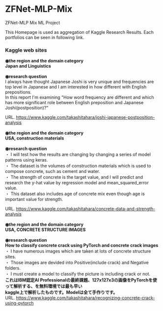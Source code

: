 # ZFNet-MLP-Mix
ZFNet-MLP Mix ML Project

This Homepage is used as aggregation of Kaggle Research Results. Each portfolios can be seen in following link.

### Kaggle web sites
**◉the region and the domain category**<br>
**Japan and Linguistics**<br><br>
**◉research question**<br>
I always have thought Japanese Joshi is very unique and frequencies are top level in Japanese and I am interested in how different with English prepositions.<br>
In this report I'm examining "How word frequency are different and which has more significant role between English preposition and Japanese Joshi(postposition)?"<br>

URL. https://www.kaggle.com/takashitahara/joshi-japanese-postposition-analysis
<br><br>
**◉the region and the domain category**<br>
**USA, construction materials**<br><br>
**◉research question**<br>
・ I will test how the results are changing by changing a series of model patterns using keras.<br>
・ The dataset is the volumes of construction materials which is used to compose concrete, such as cement and water.<br>
・ The strength of concrete is the target value, and I will predict and research the y-hat value by regression model and mean_squared_error value.<br>
・ This dataset also includes age of concrete mix even though age is important value for strength.<br>

URL. https://www.kaggle.com/takashitahara/concrete-data-and-strength-analysis
<br><br>
**◉the region and the domain category**<br>
**USA, CONCRETE STRUCTURE IMAGES**<br><br>
**◉research question**<br>
**How to classify concrete crack using PyTorch and concrete crack images**<br>
・ I have numerous images which are taken at lots of concrete structure sites.<br>
・ Those images are devided into Positive(include crack) and Negative folders.<br>
・ I must create a model to classify the picture is including crack or not.<br>
**これはIBM認定AI Professionalの最終課題、127x127x3の画像をPyTorchを使って解析する、を無料環境では最も早い**<br>
**kaggle上で解析したものです。Modelは全て手作りです。**<br>
URL. https://www.kaggle.com/takashitahara/recognizing-concrete-crack-using-pytorch
<br><br>
